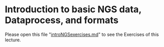 # Introduction to basic NGS data, Dataprocess, and formats

Please open this file "[introNGSexercises.md](https://github.com/popgenDK/courses/blob/main/summer2023/IntroNGS/introNGSexercises.md)" to see the Exercises of this lecture.

